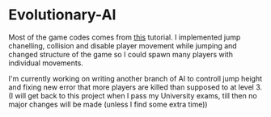 ﻿# Evolutionary-AI

Most of the game codes comes from [this](https://www.youtube.com/watch?v=8LRI0RLKyt0&list=PLsk-HSGFjnaH5yghzu7PcOzm9NhsW0Urw&index=19&ab_channel=KidsCanCode) tutorial. I implemented jump chanelling, collision and disable player movement while jumping and changed structure of the game so I could spawn many players with individual movements. 

I'm currently working on writing another branch of AI to controll jump height and fixing new error that more players are killed than supposed to at level 3.
(I will get back to this project when I pass my University exams, till then no major changes will be made (unless I find some extra time))
